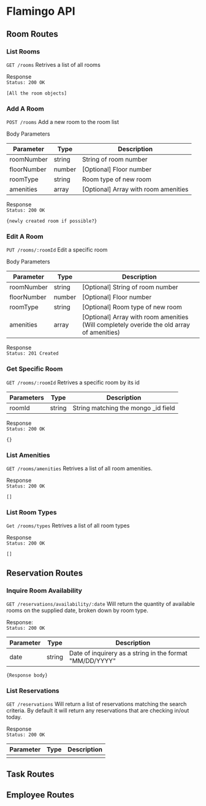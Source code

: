 <!-- Table template
| Parameter | Type | Description |
| ---------- | ---- | ----------- |
|  |  |  | -->

# Flamingo API

## Room Routes
### List Rooms
`GET /rooms` Retrives a list of all rooms

Response   
`Status: 200 OK`

```
[All the room objects]
```
### Add A Room
`POST /rooms` Add a new room to the room list

Body Parameters

| Parameter | Type | Description |
| ---------- | ---- | ----------- |
| roomNumber | string | String of room number |
| floorNumber | number | [Optional] Floor number |
| roomType | string | Room type of new room |
| amenities | array | [Optional] Array with room amenities |

Response   
`Status: 200 OK`

```
{newly created room if possible?}
```

### Edit A Room
`PUT /rooms/:roomId` Edit a specific room

Body Parameters

| Parameter | Type | Description |
| ---------- | ---- | ----------- |
| roomNumber | string | [Optional] String of room number |
| floorNumber | number | [Optional] Floor number |
| roomType | string | [Optional] Room type of new room |
| amenities | array | [Optional] Array with room amenities (Will completely overide the old array of amenities) |

Response   
`Status: 201 Created`

### Get Specific Room
`GET /rooms/:roomId` Retrives a specific room by its id

| Parameters | Type | Description |
| ---------- | ---- | ----------- |
| roomId    | string| String matching the mongo _id field |

Response   
`Status: 200 OK`

```
{}
```
### List Amenities
`GET /rooms/amenities` Retrives a list of all room amenities.

Response   
 `Status: 200 OK`

```
[]
```

### List Room Types
`Get /rooms/types` Retrives a list of all room types

Response   
`Status: 200 OK`

```
[]
```

## Reservation Routes
### Inquire Room Availability
`GET /reservations/availability/:date` Will return the quantity of available rooms on the supplied date, broken down by room type.

Response:  
`Status: 200 OK`

| Parameter | Type | Description |
| ---------- | ---- | ----------- |
| date | string | Date of inquirery as a string in the format "MM/DD/YYYY" |

```
{Response body}
```

### List Reservations
`GET /reservations` Will return a list of reservations matching the search criteria.  By default it will return any reservations that are checking in/out today.

Response  
`Status: 200 OK`

| Parameter | Type | Description |
| ---------- | ---- | ----------- |
|  |  |  |

## Task Routes

## Employee Routes
